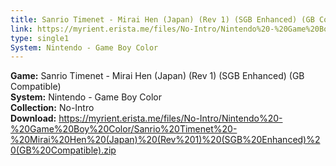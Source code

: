 ```yaml
---
title: Sanrio Timenet - Mirai Hen (Japan) (Rev 1) (SGB Enhanced) (GB Compatible)
link: https://myrient.erista.me/files/No-Intro/Nintendo%20-%20Game%20Boy%20Color/Sanrio%20Timenet%20-%20Mirai%20Hen%20(Japan)%20(Rev%201)%20(SGB%20Enhanced)%20(GB%20Compatible).zip
type: single1
System: Nintendo - Game Boy Color
---
```

<b>Game:</b> Sanrio Timenet - Mirai Hen (Japan) (Rev 1) (SGB Enhanced) (GB Compatible)<br>
<b>System:</b> Nintendo - Game Boy Color<br>
<b>Collection:</b> No-Intro<br>
<b>Download:</b> https://myrient.erista.me/files/No-Intro/Nintendo%20-%20Game%20Boy%20Color/Sanrio%20Timenet%20-%20Mirai%20Hen%20(Japan)%20(Rev%201)%20(SGB%20Enhanced)%20(GB%20Compatible).zip